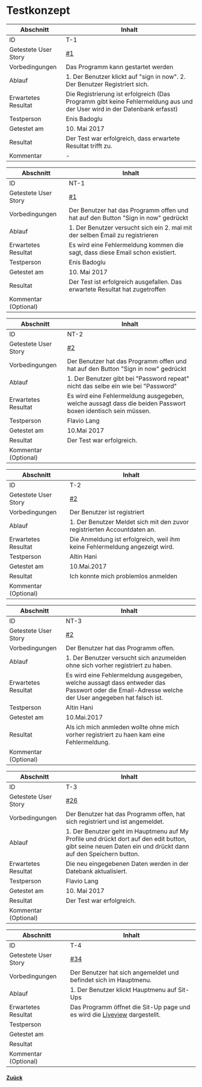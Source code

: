 # Testkonzept

Abschnitt            | Inhalt
---------------------|--------
ID                   | T-1
Getestete User Story | [#1](https://github.com/ICT-BBC/stu-inf-2016-be-trainyourself/issues/1)
Vorbedingungen       | Das Programm kann gestartet werden
Ablauf               | 1. Der Benutzer klickt auf "sign in now". 2. Der Benutzer Registriert sich.
Erwartetes Resultat  | Die Registrierung ist erfolgreich (Das Programm gibt keine Fehlermeldung aus und der User wird in der Datenbank erfasst)
Testperson           | Enis Badoglu
Getestet am          | 10. Mai 2017
Resultat             | Der Test war erfolgreich, dass erwartete Resultat trifft zu.
Kommentar | -

Abschnitt            | Inhalt
---------------------|--------
ID                   | NT-1
Getestete User Story | [#1](https://github.com/ICT-BBC/stu-inf-2016-be-trainyourself/issues/1)
Vorbedingungen       | Der Benutzer hat das Programm offen und hat auf den Button "Sign in now" gedrückt 
Ablauf               | 1. Der Benutzer versucht sich ein 2. mal mit der selben Email zu registrieren 
Erwartetes Resultat  | Es wird eine Fehlermeldung kommen die sagt, dass diese Email schon existiert.
Testperson           | Enis Badoglu
Getestet am          | 10. Mai 2017
Resultat             | Der Test ist erfolgreich ausgefallen. Das erwartete Resultat hat zugetroffen
Kommentar (Optional) | 

Abschnitt            | Inhalt
---------------------|--------
ID                   | NT-2
Getestete User Story | [#2](https://github.com/ICT-BBC/stu-inf-2016-be-trainyourself/issues/2)
Vorbedingungen       | Der Benutzer hat das Programm offen und hat auf den Button "Sign in now" gedrückt 
Ablauf               | 1. Der Benutzer gibt bei "Password repeat" nicht das selbe ein wie bei "Password"
Erwartetes Resultat  | Es wird eine Fehlermeldung ausgegeben, welche aussagt dass die beiden Passwort boxen identisch sein müssen. 
Testperson           | Flavio Lang
Getestet am          | 10.Mai 2017
Resultat             | Der Test war erfolgreich.
Kommentar (Optional) | 

Abschnitt            | Inhalt
---------------------|--------
ID                   | T-2
Getestete User Story | [#2](https://github.com/ICT-BBC/stu-inf-2016-be-trainyourself/issues/2)
Vorbedingungen       | Der Benutzer ist registriert
Ablauf               | 1. Der Benutzer Meldet sich mit den zuvor registrierten Accountdaten an.
Erwartetes Resultat  | Die Anmeldung ist erfolgreich, weil ihm keine Fehlermeldung angezeigt wird.
Testperson           | Altin Hani 
Getestet am          | 10.Mai.2017
Resultat             | Ich konnte mich problemlos anmelden
Kommentar (Optional) |

Abschnitt            | Inhalt
---------------------|--------
ID                   | NT-3
Getestete User Story | [#2](https://github.com/ICT-BBC/stu-inf-2016-be-trainyourself/issues/2)
Vorbedingungen       | Der Benutzer hat das Programm offen.
Ablauf               | 1. Der Benutzer versucht sich anzumelden ohne sich vorher registriert zu haben.
Erwartetes Resultat  | Es wird eine Fehlermeldung ausgegeben, welche aussagt dass entweder das Passwort oder die Email-Adresse welche der User angegeben hat falsch ist. 
Testperson           | Altin Hani
Getestet am          | 10.Mai.2017
Resultat             | Als ich mich anmleden wollte ohne mich vorher registriert zu haen kam eine Fehlermeldung.
Kommentar (Optional) |

Abschnitt            | Inhalt
---------------------|--------
ID                   | T-3
Getestete User Story | [#26](https://github.com/ICT-BBC/stu-inf-2016-be-trainyourself/issues/26)
Vorbedingungen       | Der Benutzer hat das Programm offen, hat sich registriert und ist angemeldet.
Ablauf               | 1. Der Benutzer geht im Hauptmenu auf My Profile und drückt dort auf den edit button, gibt seine neuen Daten ein und drückt dann auf den Speichern button.
Erwartetes Resultat  | Die neu eingegebenen Daten werden in der Datebank aktualisiert. 
Testperson           | Flavio Lang
Getestet am          | 10. Mai 2017
Resultat             | Der Test war erfolgreich.
Kommentar (Optional) |

Abschnitt            | Inhalt
---------------------|--------
ID                   | T-4
Getestete User Story | [#34](https://github.com/ICT-BBC/stu-inf-2016-be-trainyourself/issues/34)
Vorbedingungen       | Der Benutzer hat sich angemeldet und befindet sich im Hauptmenu.
Ablauf               | 1. Der Benutzer klickt Hauptmenu auf Sit-Ups
Erwartetes Resultat  | Das Programm öffnet die Sit-Up page und es wird die [Liveview](img/liveview.png) dargestellt.
Testperson           |
Getestet am          |
Resultat             |
Kommentar (Optional) |


  #### [Zuück](../README.md)

